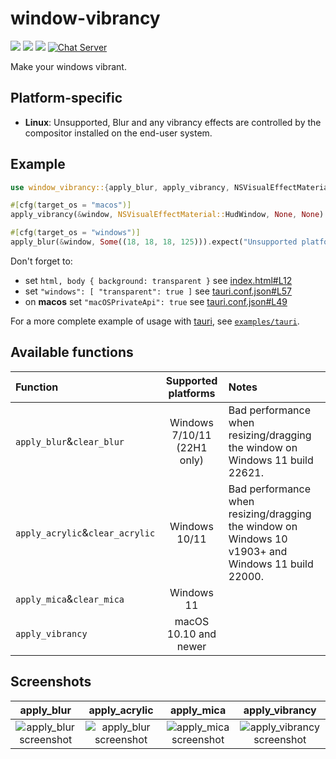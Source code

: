 # window-vibrancy

[![](https://img.shields.io/crates/v/window-vibrancy)](https://crates.io/crates/window-vibrancy) [![](https://img.shields.io/docsrs/window-vibrancy)](https://docs.rs/window-vibrancy/) ![](https://img.shields.io/crates/l/window-vibrancy)
[![Chat Server](https://img.shields.io/badge/chat-on%20discord-7289da.svg)](https://discord.gg/SpmNs4S)

Make your windows vibrant.

## Platform-specific

- **Linux**: Unsupported, Blur and any vibrancy effects are controlled by the compositor installed on the end-user system.

## Example

```rs
use window_vibrancy::{apply_blur, apply_vibrancy, NSVisualEffectMaterial};

#[cfg(target_os = "macos")]
apply_vibrancy(&window, NSVisualEffectMaterial::HudWindow, None, None).expect("Unsupported platform! 'apply_vibrancy' is only supported on macOS");

#[cfg(target_os = "windows")]
apply_blur(&window, Some((18, 18, 18, 125))).expect("Unsupported platform! 'apply_blur' is only supported on Windows");
```

Don't forget to:
* set `html, body { background: transparent }` see [index.html#L12](https://github.com/tauri-apps/window-vibrancy/blob/dev/examples/tauri/public/index.html#L12)
* set `"windows": [ "transparent": true ]` see [tauri.conf.json#L57](https://github.com/tauri-apps/window-vibrancy/blob/dev/examples/tauri/src-tauri/tauri.conf.json#L57)
* on **macos** set `"macOSPrivateApi": true` see [tauri.conf.json#L49](https://github.com/tauri-apps/window-vibrancy/blob/dev/examples/tauri/src-tauri/tauri.conf.json#L49)

For a more complete example of usage with [tauri](https://tauri.app/), see [`examples/tauri`](https://github.com/tauri-apps/window-vibrancy/tree/dev/examples/tauri).

## Available functions

| Function                          | Supported platforms               | Notes |
| :---                              | :---:                             | :---  |
| `apply_blur`&`clear_blur`         | Windows  7/10/11 (22H1 only)      | Bad performance when resizing/dragging the window on Windows 11 build 22621.      |
| `apply_acrylic`&`clear_acrylic`   | Windows 10/11                     | Bad performance when resizing/dragging the window on Windows 10 v1903+ and Windows 11 build 22000. |
| `apply_mica`&`clear_mica`         | Windows 11                        |       |
| `apply_vibrancy`                  | macOS 10.10 and newer             |       |

## Screenshots

<p align="center">

| apply_blur | apply_acrylic | apply_mica | apply_vibrancy |
| :---:      | :---:         | :---:      | :---:          |
| ![apply_blur screenshot](./screenshots/apply_blur.png) | ![apply_blur screenshot](./screenshots/apply_acrylic.png) | ![apply_mica screenshot](./screenshots/apply_mica.png) | ![apply_vibrancy screenshot](./screenshots/apply_vibrancy.png) |

</p>
